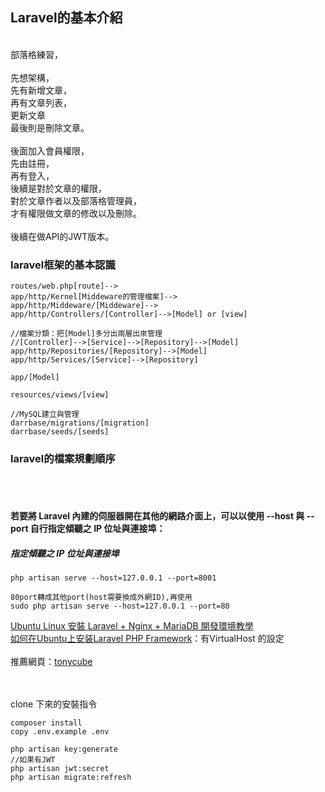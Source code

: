 ## Laravel的基本介紹
<br>
部落格練習，<br>
<br>
先想架構，<br>
先有新增文章，<br>
再有文章列表，<br>
更新文章<br>
最後則是刪除文章。<br>
<br>
後面加入會員權限，<br>
先由註冊，<br>
再有登入，<br>
後續是對於文章的權限，<br>
對於文章作者以及部落格管理員，<br>
才有權限做文章的修改以及刪除。<br>
<br>
後續在做API的JWT版本。<br>

### laravel框架的基本認識

~~~
routes/web.php[route]-->
app/http/Kernel[Middeware的管理檔案]-->
app/http/Middeware/[Middeware]-->
app/http/Controllers/[Controller]-->[Model] or [view]

//檔案分類：把[Model]多分出兩層出來管理
//[Controller]-->[Service]-->[Repository]-->[Model]
app/http/Repositories/[Repository]-->[Model]
app/http/Services/[Service]-->[Repository]

app/[Model]

resources/views/[view]

//MySQL建立與管理
darrbase/migrations/[migration]
darrbase/seeds/[seeds]

~~~

### laravel的檔案規劃順序

<br>
<br>

#### 若要將 Laravel 內建的伺服器開在其他的網路介面上，可以以使用 --host 與 --port 自行指定傾聽之 IP 位址與連接埠：

##### 指定傾聽之 IP 位址與連接埠

~~~
php artisan serve --host=127.0.0.1 --port=8001

80port轉成其他port(host需要換成外網ID),再使用
sudo php artisan serve --host=127.0.0.1 --port=80
~~~

<a href="https://blog.gtwang.org/linux/ubuntu-linux-laravel-nginx-mariadb-installation-tutorial/">Ubuntu Linux 安裝 Laravel + Nginx + MariaDB 開發環境教學</a><br>
<a href="https://www.howtoing.com/install-laravel-php-framework-on-ubuntu">如何在Ubuntu上安装Laravel PHP Framework</a>：有VirtualHost 的設定<br>
<br>
推薦網頁：<a href="https://blog.tonycube.com/">tonycube</a><br>
<a href=""></a><br>
<a href=""></a><br>


clone 下來的安裝指令
~~~
composer install 
copy .env.example .env

php artisan key:generate
//如果有JWT
php artisan jwt:secret
php artisan migrate:refresh
~~~
